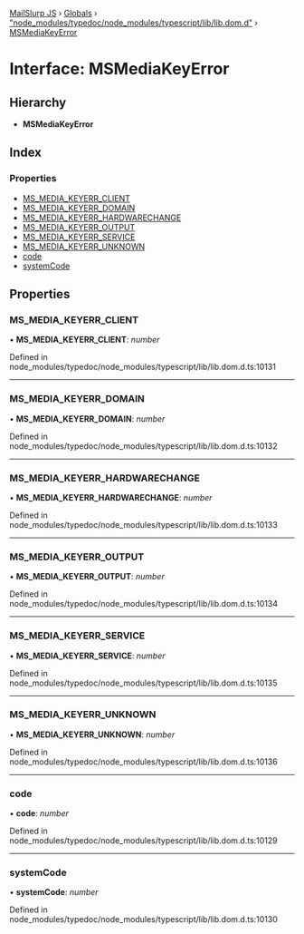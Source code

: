 [MailSlurp JS](../README.md) › [Globals](../globals.md) › ["node_modules/typedoc/node_modules/typescript/lib/lib.dom.d"](../modules/_node_modules_typedoc_node_modules_typescript_lib_lib_dom_d_.md) › [MSMediaKeyError](_node_modules_typedoc_node_modules_typescript_lib_lib_dom_d_.msmediakeyerror.md)

# Interface: MSMediaKeyError

## Hierarchy

* **MSMediaKeyError**

## Index

### Properties

* [MS_MEDIA_KEYERR_CLIENT](_node_modules_typedoc_node_modules_typescript_lib_lib_dom_d_.msmediakeyerror.md#ms_media_keyerr_client)
* [MS_MEDIA_KEYERR_DOMAIN](_node_modules_typedoc_node_modules_typescript_lib_lib_dom_d_.msmediakeyerror.md#ms_media_keyerr_domain)
* [MS_MEDIA_KEYERR_HARDWARECHANGE](_node_modules_typedoc_node_modules_typescript_lib_lib_dom_d_.msmediakeyerror.md#ms_media_keyerr_hardwarechange)
* [MS_MEDIA_KEYERR_OUTPUT](_node_modules_typedoc_node_modules_typescript_lib_lib_dom_d_.msmediakeyerror.md#ms_media_keyerr_output)
* [MS_MEDIA_KEYERR_SERVICE](_node_modules_typedoc_node_modules_typescript_lib_lib_dom_d_.msmediakeyerror.md#ms_media_keyerr_service)
* [MS_MEDIA_KEYERR_UNKNOWN](_node_modules_typedoc_node_modules_typescript_lib_lib_dom_d_.msmediakeyerror.md#ms_media_keyerr_unknown)
* [code](_node_modules_typedoc_node_modules_typescript_lib_lib_dom_d_.msmediakeyerror.md#code)
* [systemCode](_node_modules_typedoc_node_modules_typescript_lib_lib_dom_d_.msmediakeyerror.md#systemcode)

## Properties

###  MS_MEDIA_KEYERR_CLIENT

• **MS_MEDIA_KEYERR_CLIENT**: *number*

Defined in node_modules/typedoc/node_modules/typescript/lib/lib.dom.d.ts:10131

___

###  MS_MEDIA_KEYERR_DOMAIN

• **MS_MEDIA_KEYERR_DOMAIN**: *number*

Defined in node_modules/typedoc/node_modules/typescript/lib/lib.dom.d.ts:10132

___

###  MS_MEDIA_KEYERR_HARDWARECHANGE

• **MS_MEDIA_KEYERR_HARDWARECHANGE**: *number*

Defined in node_modules/typedoc/node_modules/typescript/lib/lib.dom.d.ts:10133

___

###  MS_MEDIA_KEYERR_OUTPUT

• **MS_MEDIA_KEYERR_OUTPUT**: *number*

Defined in node_modules/typedoc/node_modules/typescript/lib/lib.dom.d.ts:10134

___

###  MS_MEDIA_KEYERR_SERVICE

• **MS_MEDIA_KEYERR_SERVICE**: *number*

Defined in node_modules/typedoc/node_modules/typescript/lib/lib.dom.d.ts:10135

___

###  MS_MEDIA_KEYERR_UNKNOWN

• **MS_MEDIA_KEYERR_UNKNOWN**: *number*

Defined in node_modules/typedoc/node_modules/typescript/lib/lib.dom.d.ts:10136

___

###  code

• **code**: *number*

Defined in node_modules/typedoc/node_modules/typescript/lib/lib.dom.d.ts:10129

___

###  systemCode

• **systemCode**: *number*

Defined in node_modules/typedoc/node_modules/typescript/lib/lib.dom.d.ts:10130
